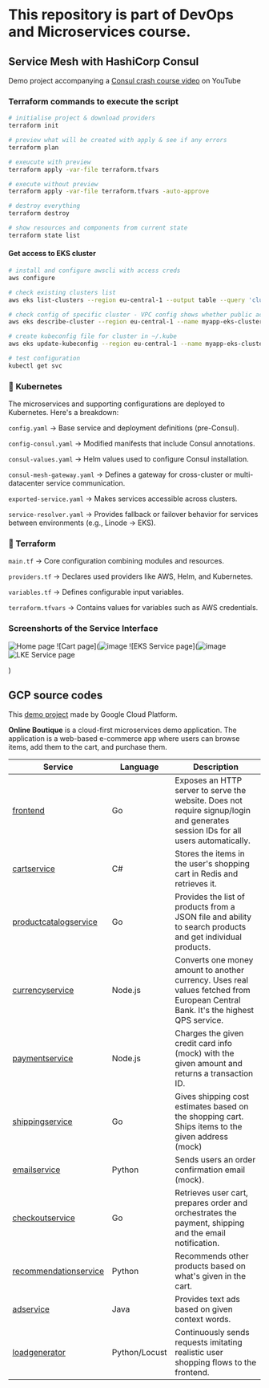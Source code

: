 # This repository is part of DevOps and Microservices course.  

## Service Mesh with HashiCorp Consul
  
Demo project accompanying a [Consul crash course video](https://www.youtube.com/watch?v=s3I1kKKfjtQ) on YouTube

### Terraform commands to execute the script

```sh
# initialise project & download providers
terraform init

# preview what will be created with apply & see if any errors
terraform plan

# exeucute with preview
terraform apply -var-file terraform.tfvars

# execute without preview
terraform apply -var-file terraform.tfvars -auto-approve

# destroy everything
terraform destroy

# show resources and components from current state
terraform state list
```

#### Get access to EKS cluster
```sh
# install and configure awscli with access creds
aws configure

# check existing clusters list
aws eks list-clusters --region eu-central-1 --output table --query 'clusters'

# check config of specific cluster - VPC config shows whether public access enabled on cluster API endpoint
aws eks describe-cluster --region eu-central-1 --name myapp-eks-cluster --query 'cluster.resourcesVpcConfig'

# create kubeconfig file for cluster in ~/.kube
aws eks update-kubeconfig --region eu-central-1 --name myapp-eks-cluster

# test configuration
kubectl get svc
```

### 📂 Kubernetes
The microservices and supporting configurations are deployed to Kubernetes. Here's a breakdown:

`config.yaml` -> Base service and deployment definitions (pre-Consul).

`config-consul.yaml` -> Modified manifests that include Consul annotations.

`consul-values.yaml` ->   Helm values used to configure Consul installation.

`consul-mesh-gateway.yaml` -> Defines a gateway for cross-cluster or multi-datacenter service communication.

`exported-service.yaml` -> Makes services accessible across clusters.

`service-resolver.yaml` -> Provides fallback or failover behavior for services between environments (e.g., Linode → EKS).

### 📂 Terraform
`main.tf` -> Core configuration combining modules and resources.

`providers.tf` -> Declares used providers like AWS, Helm, and Kubernetes.

`variables.tf` -> Defines configurable input variables.

`terraform.tfvars` -> Contains values for variables such as AWS credentials.

### Screenshorts of the Service Interface
![Home page](![image](https://github.com/user-attachments/assets/98b03045-4b20-4e8c-9378-83ad63f823d3))
![Cart page](![image](https://github.com/user-attachments/assets/1401679c-9770-485b-a0ff-e31505e79732)
![EKS Service page](![image](https://github.com/user-attachments/assets/5954fa61-8721-4b9e-b6e7-d69d8bf59918)
![LKE Service page](![image](https://github.com/user-attachments/assets/e6d15621-30fe-4f8f-abf1-005772e8d885)
)

)

## GCP source codes
This [demo project](https://github.com/GoogleCloudPlatform/microservices-demo) made by Google Cloud Platform.

**Online Boutique** is a cloud-first microservices demo application.  The application is a
web-based e-commerce app where users can browse items, add them to the cart, and purchase them.

| Service                                              | Language      | Description                                                                                                                       |
| ---------------------------------------------------- | ------------- | --------------------------------------------------------------------------------------------------------------------------------- |
| [frontend](/src/frontend)                           | Go            | Exposes an HTTP server to serve the website. Does not require signup/login and generates session IDs for all users automatically. |
| [cartservice](/src/cartservice)                     | C#            | Stores the items in the user's shopping cart in Redis and retrieves it.                                                           |
| [productcatalogservice](/src/productcatalogservice) | Go            | Provides the list of products from a JSON file and ability to search products and get individual products.                        |
| [currencyservice](/src/currencyservice)             | Node.js       | Converts one money amount to another currency. Uses real values fetched from European Central Bank. It's the highest QPS service. |
| [paymentservice](/src/paymentservice)               | Node.js       | Charges the given credit card info (mock) with the given amount and returns a transaction ID.                                     |
| [shippingservice](/src/shippingservice)             | Go            | Gives shipping cost estimates based on the shopping cart. Ships items to the given address (mock)                                 |
| [emailservice](/src/emailservice)                   | Python        | Sends users an order confirmation email (mock).                                                                                   |
| [checkoutservice](/src/checkoutservice)             | Go            | Retrieves user cart, prepares order and orchestrates the payment, shipping and the email notification.                            |
| [recommendationservice](/src/recommendationservice) | Python        | Recommends other products based on what's given in the cart.                                                                      |
| [adservice](/src/adservice)                         | Java          | Provides text ads based on given context words.                                                                                   |
| [loadgenerator](/src/loadgenerator)                 | Python/Locust | Continuously sends requests imitating realistic user shopping flows to the frontend.                                              |
